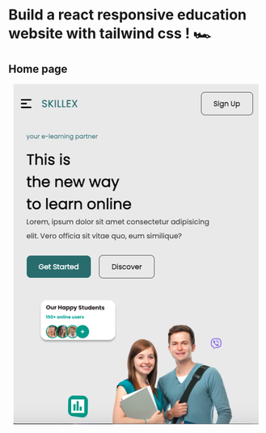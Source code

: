 # Build a react responsive education website with tailwind css ! 🏎️

## Home page

<p align="center">
  <img src="./src/assets/homepage.png" >
</p>
